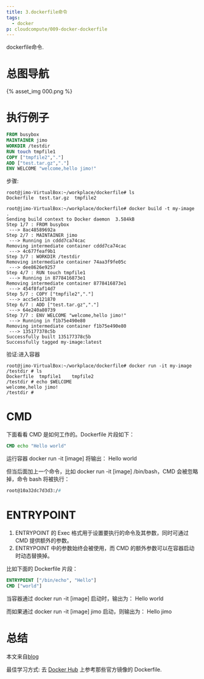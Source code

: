 ```yaml
---
title: 3.dockerfile命令
tags:
  - docker
p: cloudcompute/009-docker-dockerfile
---
```

dockerfile命令.

# 总图导航

{% asset_img 000.png %}

# 执行例子
```Dockerfile
FROM busybox
MAINTAINER jimo
WORKDIR /testdir
RUN touch tmpfile1
COPY ["tmpfile2","."]
ADD ["test.tar.gz","."]
ENV WELCOME "welcome,hello jimo!"
```
步骤:
```Shell
root@jimo-VirtualBox:~/workplace/dockerfile# ls
Dockerfile  test.tar.gz  tmpfile2

root@jimo-VirtualBox:~/workplace/dockerfile# docker build -t my-image .
Sending build context to Docker daemon  3.584kB
Step 1/7 : FROM busybox
 ---> 8ac48589692a
Step 2/7 : MAINTAINER jimo
 ---> Running in cddd7ca74cac
Removing intermediate container cddd7ca74cac
 ---> 4c677feaf9b1
Step 3/7 : WORKDIR /testdir
Removing intermediate container 74aa3f9fe05c
 ---> dee8626e9257
Step 4/7 : RUN touch tmpfile1
 ---> Running in 8778416873e1
Removing intermediate container 8778416873e1
 ---> 454f8faf14d7
Step 5/7 : COPY ["tmpfile2","."]
 ---> acc5e5121870
Step 6/7 : ADD ["test.tar.gz","."]
 ---> 64e240a80739
Step 7/7 : ENV WELCOME "welcome,hello jimo!"
 ---> Running in f1b75e490e80
Removing intermediate container f1b75e490e80
 ---> 135177378c5b
Successfully built 135177378c5b
Successfully tagged my-image:latest
```
验证:进入容器
```shell
root@jimo-VirtualBox:~/workplace/dockerfile# docker run -it my-image
/testdir # ls
Dockerfile  tmpfile1    tmpfile2
/testdir # echo $WELCOME
welcome,hello jimo!
/testdir # 
```
# CMD
下面看看 CMD 是如何工作的。Dockerfile 片段如下：
```dockerfile
CMD echo "Hello world"
```
运行容器 docker run -it [image] 将输出：
Hello world

但当后面加上一个命令，比如 docker run -it [image] /bin/bash，CMD 会被忽略掉，命令 bash 将被执行：
```dockerfile
root@10a32dc7d3d3:/#
```

# ENTRYPOINT
1. ENTRYPOINT 的 Exec 格式用于设置要执行的命令及其参数，同时可通过 CMD 提供额外的参数。
2. ENTRYPOINT 中的参数始终会被使用，而 CMD 的额外参数可以在容器启动时动态替换掉。

比如下面的 Dockerfile 片段：
```dockerfile
ENTRYPOINT ["/bin/echo", "Hello"]  
CMD ["world"]
```
当容器通过 docker run -it [image] 启动时，输出为：
Hello world

而如果通过 docker run -it [image] jimo 启动，则输出为：
Hello jimo

# 总结
本文来自[blog](http://www.cnblogs.com/CloudMan6/p/6875834.html)

最佳学习方式: 去 [Docker Hub](https://hub.docker.com/) 上参考那些官方镜像的 Dockerfile.


